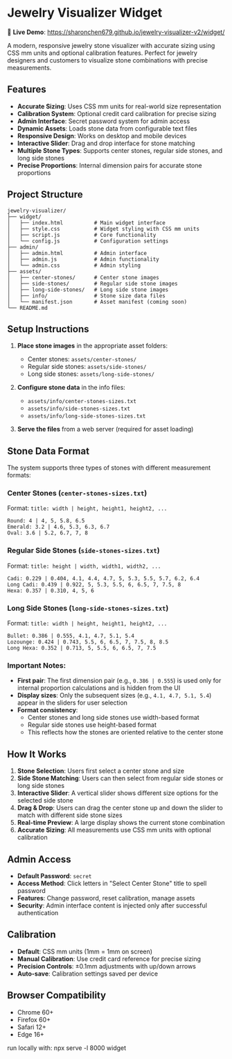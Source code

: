 # Jewelry Visualizer Widget

🔗 **Live Demo**: https://sharonchen679.github.io/jewelry-visualizer-v2/widget/

A modern, responsive jewelry stone visualizer with accurate sizing using CSS mm units and optional calibration features. Perfect for jewelry designers and customers to visualize stone combinations with precise measurements.

## Features

- **Accurate Sizing**: Uses CSS mm units for real-world size representation
- **Calibration System**: Optional credit card calibration for precise sizing
- **Admin Interface**: Secret password system for admin access
- **Dynamic Assets**: Loads stone data from configurable text files
- **Responsive Design**: Works on desktop and mobile devices
- **Interactive Slider**: Drag and drop interface for stone matching
- **Multiple Stone Types**: Supports center stones, regular side stones, and long side stones
- **Precise Proportions**: Internal dimension pairs for accurate stone proportions

## Project Structure

```
jewelry-visualizer/
├── widget/
│   ├── index.html          # Main widget interface
│   ├── style.css           # Widget styling with CSS mm units
│   ├── script.js           # Core functionality
│   └── config.js           # Configuration settings
├── admin/
│   ├── admin.html          # Admin interface
│   ├── admin.js            # Admin functionality
│   └── admin.css           # Admin styling
├── assets/
│   ├── center-stones/      # Center stone images
│   ├── side-stones/        # Regular side stone images
│   ├── long-side-stones/   # Long side stone images
│   ├── info/               # Stone size data files
│   └── manifest.json       # Asset manifest (coming soon)
└── README.md
```

## Setup Instructions

1. **Place stone images** in the appropriate asset folders:
   - Center stones: `assets/center-stones/`
   - Regular side stones: `assets/side-stones/`
   - Long side stones: `assets/long-side-stones/`

2. **Configure stone data** in the info files:
   - `assets/info/center-stones-sizes.txt`
   - `assets/info/side-stones-sizes.txt`
   - `assets/info/long-side-stones-sizes.txt`

3. **Serve the files** from a web server (required for asset loading)

## Stone Data Format

The system supports three types of stones with different measurement formats:

### Center Stones (`center-stones-sizes.txt`)
Format: `title: width | height, height1, height2, ...`
```
Round: 4 | 4, 5, 5.8, 6.5
Emerald: 3.2 | 4.6, 5.3, 6.3, 6.7
Oval: 3.6 | 5.2, 6.7, 7, 8
```

### Regular Side Stones (`side-stones-sizes.txt`)
Format: `title: height | width, width1, width2, ...`
```
Cadi: 0.229 | 0.404, 4.1, 4.4, 4.7, 5, 5.3, 5.5, 5.7, 6.2, 6.4
Long Cadi: 0.439 | 0.922, 5, 5.3, 5.5, 6, 6.5, 7, 7.5, 8
Hexa: 0.357 | 0.310, 4, 5, 6
```

### Long Side Stones (`long-side-stones-sizes.txt`)
Format: `title: width | height, height1, height2, ...`
```
Bullet: 0.386 | 0.555, 4.1, 4.7, 5.1, 5.4
Lozounge: 0.424 | 0.743, 5.5, 6, 6.5, 7, 7.5, 8, 8.5
Long Hexa: 0.352 | 0.713, 5, 5.5, 6, 6.5, 7, 7.5
```

### Important Notes:
- **First pair**: The first dimension pair (e.g., `0.386 | 0.555`) is used only for internal proportion calculations and is hidden from the UI
- **Display sizes**: Only the subsequent sizes (e.g., `4.1, 4.7, 5.1, 5.4`) appear in the sliders for user selection
- **Format consistency**: 
  - Center stones and long side stones use width-based format
  - Regular side stones use height-based format
  - This reflects how the stones are oriented relative to the center stone

## How It Works

1. **Stone Selection**: Users first select a center stone and size
2. **Side Stone Matching**: Users can then select from regular side stones or long side stones
3. **Interactive Slider**: A vertical slider shows different size options for the selected side stone
4. **Drag & Drop**: Users can drag the center stone up and down the slider to match with different side stone sizes
5. **Real-time Preview**: A large display shows the current stone combination
6. **Accurate Sizing**: All measurements use CSS mm units with optional calibration

## Admin Access

- **Default Password**: `secret`
- **Access Method**: Click letters in "Select Center Stone" title to spell password
- **Features**: Change password, reset calibration, manage assets
- **Security**: Admin interface content is injected only after successful authentication

## Calibration

- **Default**: CSS mm units (1mm = 1mm on screen)
- **Manual Calibration**: Use credit card reference for precise sizing
- **Precision Controls**: ±0.1mm adjustments with up/down arrows
- **Auto-save**: Calibration settings saved per device

## Browser Compatibility

- Chrome 60+
- Firefox 60+
- Safari 12+
- Edge 16+


run locally with: npx serve -l 8000 widget